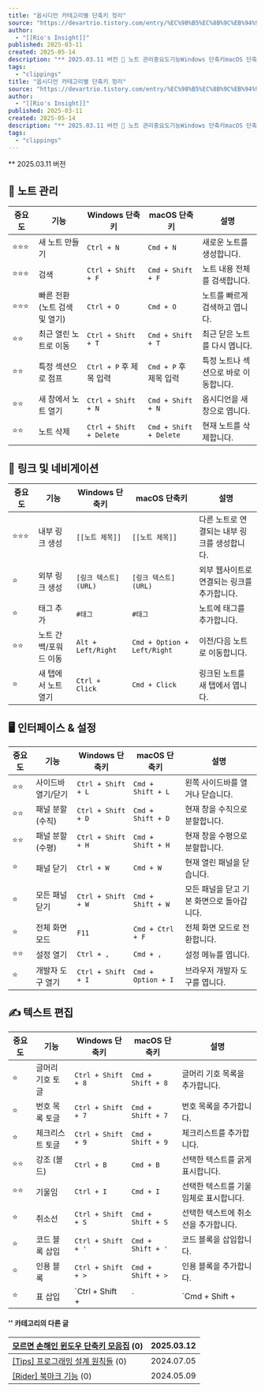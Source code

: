 ```yaml
---
title: "옵시디언 카테고리별 단축키 정리"
source: "https://devartrio.tistory.com/entry/%EC%98%B5%EC%8B%9C%EB%94%94%EC%96%B8-%EC%B9%B4%ED%85%8C%EA%B3%A0%EB%A6%AC%EB%B3%84-%EB%8B%A8%EC%B6%95%ED%82%A4-%EC%A0%95%EB%A6%AC"
author:
  - "[[Rio's Insight]]"
published: 2025-03-11
created: 2025-05-14
description: "** 2025.03.11 버전 📄 노트 관리중요도기능Windows 단축키macOS 단축키설명⭐⭐⭐새 노트 만들기Ctrl + NCmd + N새로운 노트를 생성합니다.⭐⭐⭐검색Ctrl + Shift + FCmd + Shift + F노트 내용 전체를 검색합니다.⭐⭐⭐빠른 전환 (노트 검색 및 열기)Ctrl + OCmd + O노트를 빠르게 검색하고 엽니다.⭐⭐최근 열린 노트로 이동Ctrl + Shift + TCmd + Shift + T최근 닫은 노트를 다시 엽니다.⭐⭐특정 섹션으로 점프Ctrl + P 후 제목 입력Cmd + P 후 제목 입력특정 노트나 섹션으로 바로 이동합니다.⭐⭐새 창에서 노트 열기Ctrl + Shift + NCmd + Shift + N옵시디언을 새 창으로 엽니다.⭐⭐노트 삭제Ctrl + S.."
tags:
  - "clippings"
title: "옵시디언 카테고리별 단축키 정리"
source: "https://devartrio.tistory.com/entry/%EC%98%B5%EC%8B%9C%EB%94%94%EC%96%B8-%EC%B9%B4%ED%85%8C%EA%B3%A0%EB%A6%AC%EB%B3%84-%EB%8B%A8%EC%B6%95%ED%82%A4-%EC%A0%95%EB%A6%AC"
author:
  - "[[Rio's Insight]]"
published: 2025-03-11
created: 2025-05-14
description: "** 2025.03.11 버전 📄 노트 관리중요도기능Windows 단축키macOS 단축키설명⭐⭐⭐새 노트 만들기Ctrl + NCmd + N새로운 노트를 생성합니다.⭐⭐⭐검색Ctrl + Shift + FCmd + Shift + F노트 내용 전체를 검색합니다.⭐⭐⭐빠른 전환 (노트 검색 및 열기)Ctrl + OCmd + O노트를 빠르게 검색하고 엽니다.⭐⭐최근 열린 노트로 이동Ctrl + Shift + TCmd + Shift + T최근 닫은 노트를 다시 엽니다.⭐⭐특정 섹션으로 점프Ctrl + P 후 제목 입력Cmd + P 후 제목 입력특정 노트나 섹션으로 바로 이동합니다.⭐⭐새 창에서 노트 열기Ctrl + Shift + NCmd + Shift + N옵시디언을 새 창으로 엽니다.⭐⭐노트 삭제Ctrl + S.."
tags:
  - "clippings"
---
```

\*\* 2025.03.11 버전

## 📄 노트 관리

| 중요도 | 기능                 | Windows 단축키             | macOS 단축키              | 설명                    |
| --- | ------------------ | ----------------------- | ---------------------- | --------------------- |
| ⭐⭐⭐ | 새 노트 만들기           | `Ctrl + N`              | `Cmd + N`              | 새로운 노트를 생성합니다.        |
| ⭐⭐⭐ | 검색                 | `Ctrl + Shift + F`      | `Cmd + Shift + F`      | 노트 내용 전체를 검색합니다.      |
| ⭐⭐⭐ | 빠른 전환 (노트 검색 및 열기) | `Ctrl + O`              | `Cmd + O`              | 노트를 빠르게 검색하고 엽니다.     |
| ⭐⭐  | 최근 열린 노트로 이동       | `Ctrl + Shift + T`      | `Cmd + Shift + T`      | 최근 닫은 노트를 다시 엽니다.     |
| ⭐⭐  | 특정 섹션으로 점프         | `Ctrl + P` 후 제목 입력      | `Cmd + P` 후 제목 입력      | 특정 노트나 섹션으로 바로 이동합니다. |
| ⭐⭐  | 새 창에서 노트 열기        | `Ctrl + Shift + N`      | `Cmd + Shift + N`      | 옵시디언을 새 창으로 엽니다.      |
| ⭐⭐  | 노트 삭제              | `Ctrl + Shift + Delete` | `Cmd + Shift + Delete` | 현재 노트를 삭제합니다.         |

## 🔗 링크 및 네비게이션

| 중요도 | 기능 | Windows 단축키 | macOS 단축키 | 설명 |
| --- | --- | --- | --- | --- |
| ⭐⭐⭐ | 내부 링크 생성 | `[[노트 제목]]` | `[[노트 제목]]` | 다른 노트로 연결되는 내부 링크를 생성합니다. |
| ⭐ | 외부 링크 생성 | `[링크 텍스트](URL)` | `[링크 텍스트](URL)` | 외부 웹사이트로 연결되는 링크를 추가합니다. |
| ⭐ | 태그 추가 | `#태그` | `#태그` | 노트에 태그를 추가합니다. |
| ⭐⭐ | 노트 간 백/포워드 이동 | `Alt + Left/Right` | `Cmd + Option + Left/Right` | 이전/다음 노트로 이동합니다. |
| ⭐ | 새 탭에서 노트 열기 | `Ctrl + Click` | `Cmd + Click` | 링크된 노트를 새 탭에서 엽니다. |

## 🖥️ 인터페이스 & 설정

| 중요도 | 기능 | Windows 단축키 | macOS 단축키 | 설명 |
| --- | --- | --- | --- | --- |
| ⭐⭐ | 사이드바 열기/닫기 | `Ctrl + Shift + L` | `Cmd + Shift + L` | 왼쪽 사이드바를 열거나 닫습니다. |
| ⭐⭐ | 패널 분할 (수직) | `Ctrl + Shift + D` | `Cmd + Shift + D` | 현재 창을 수직으로 분할합니다. |
| ⭐⭐ | 패널 분할 (수평) | `Ctrl + Shift + H` | `Cmd + Shift + H` | 현재 창을 수평으로 분할합니다. |
| ⭐ | 패널 닫기 | `Ctrl + W` | `Cmd + W` | 현재 열린 패널을 닫습니다. |
| ⭐ | 모든 패널 닫기 | `Ctrl + Shift + W` | `Cmd + Shift + W` | 모든 패널을 닫고 기본 화면으로 돌아갑니다. |
| ⭐ | 전체 화면 모드 | `F11` | `Cmd + Ctrl + F` | 전체 화면 모드로 전환합니다. |
| ⭐⭐ | 설정 열기 | `Ctrl + ,` | `Cmd + ,` | 설정 메뉴를 엽니다. |
| ⭐ | 개발자 도구 열기 | `Ctrl + Shift + I` | `Cmd + Option + I` | 브라우저 개발자 도구를 엽니다. |

## ✍️ 텍스트 편집

| 중요도 | 기능 | Windows 단축키 | macOS 단축키 | 설명 |
| --- | --- | --- | --- | --- |
| ⭐ | 글머리 기호 토글 | `Ctrl + Shift + 8` | `Cmd + Shift + 8` | 글머리 기호 목록을 추가합니다. |
| ⭐ | 번호 목록 토글 | `Ctrl + Shift + 7` | `Cmd + Shift + 7` | 번호 목록을 추가합니다. |
| ⭐ | 체크리스트 토글 | `Ctrl + Shift + 9` | `Cmd + Shift + 9` | 체크리스트를 추가합니다. |
| ⭐⭐ | 강조 (볼드) | `Ctrl + B` | `Cmd + B` | 선택한 텍스트를 굵게 표시합니다. |
| ⭐⭐ | 기울임 | `Ctrl + I` | `Cmd + I` | 선택한 텍스트를 기울임체로 표시합니다. |
| ⭐ | 취소선 | `Ctrl + Shift + S` | `Cmd + Shift + S` | 선택한 텍스트에 취소선을 추가합니다. |
| ⭐ | 코드 블록 삽입 | `Ctrl + Shift + '` | `Cmd + Shift + '` | 코드 블록을 삽입합니다. |
| ⭐ | 인용 블록 | `Ctrl + Shift + >` | `Cmd + Shift + >` | 인용 블록을 추가합니다. |
| ⭐ | 표 삽입 | \`Ctrl + Shift + | \` | \`Cmd + Shift + |

#### '' 카테고리의 다른 글

| [모르면 손해인 윈도우 단축키 모음집](https://devartrio.tistory.com/entry/%EB%AA%A8%EB%A5%B4%EB%A9%B4-%EC%86%90%ED%95%B4%EC%9D%B8-%EC%9C%88%EB%8F%84%EC%9A%B0-%EB%8B%A8%EC%B6%95%ED%82%A4-%EB%AA%A8%EC%9D%8C%EC%A7%91) (0) | 2025.03.12 |
| --- | --- |
| [\[Tips\] 프로그래밍 설계 원칙들](https://devartrio.tistory.com/entry/Tips-%ED%94%84%EB%A1%9C%EA%B7%B8%EB%9E%98%EB%B0%8D-%EC%84%A4%EA%B3%84-%EC%9B%90%EC%B9%99%EB%93%A4) (0) | 2024.07.05 |
| [\[Rider\] 북마크 기능](https://devartrio.tistory.com/entry/Rider-%EB%B6%81%EB%A7%88%ED%81%AC-%EA%B8%B0%EB%8A%A5) (0) | 2024.05.09 |
